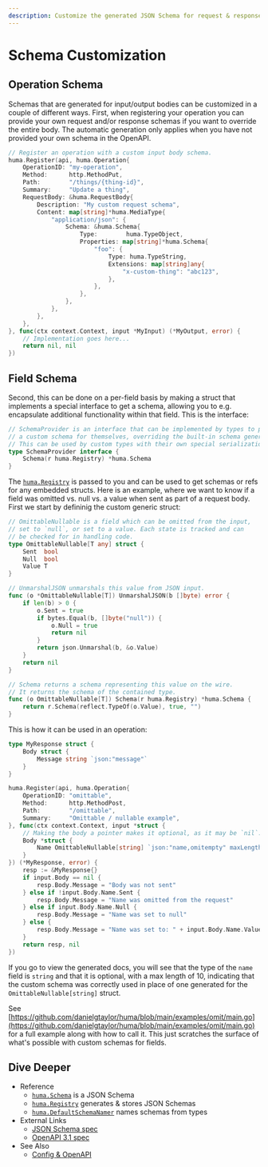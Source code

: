 ```yaml
---
description: Customize the generated JSON Schema for request & response bodies.
---
```


# Schema Customization

## Operation Schema

Schemas that are generated for input/output bodies can be customized in a couple of different ways. First, when registering your operation you can provide your own request and/or response schemas if you want to override the entire body. The automatic generation only applies when you have not provided your own schema in the OpenAPI.

```go title="code.go"
// Register an operation with a custom input body schema.
huma.Register(api, huma.Operation{
	OperationID: "my-operation",
	Method:      http.MethodPut,
	Path:        "/things/{thing-id}",
	Summary:     "Update a thing",
	RequestBody: &huma.RequestBody{
		Description: "My custom request schema",
		Content: map[string]*huma.MediaType{
			"application/json": {
				Schema: &huma.Schema{
					Type: 		 huma.TypeObject,
					Properties: map[string]*huma.Schema{
						"foo": {
							Type: huma.TypeString,
							Extensions: map[string]any{
								"x-custom-thing": "abc123",
							},
						},
					},
				},
			},
		},
	},
}, func(ctx context.Context, input *MyInput) (*MyOutput, error) {
	// Implementation goes here...
	return nil, nil
})
```

## Field Schema

Second, this can be done on a per-field basis by making a struct that implements a special interface to get a schema, allowing you to e.g. encapsulate additional functionality within that field. This is the interface:

```go title="code.go"
// SchemaProvider is an interface that can be implemented by types to provide
// a custom schema for themselves, overriding the built-in schema generation.
// This can be used by custom types with their own special serialization rules.
type SchemaProvider interface {
	Schema(r huma.Registry) *huma.Schema
}
```

The [`huma.Registry`](https://pkg.go.dev/github.com/eugenepentland/huma/v2#Registry) is passed to you and can be used to get schemas or refs for any embedded structs. Here is an example, where we want to know if a field was omitted vs. null vs. a value when sent as part of a request body. First we start by defininig the custom generic struct:

```go title="code.go"
// OmittableNullable is a field which can be omitted from the input,
// set to `null`, or set to a value. Each state is tracked and can
// be checked for in handling code.
type OmittableNullable[T any] struct {
	Sent  bool
	Null  bool
	Value T
}

// UnmarshalJSON unmarshals this value from JSON input.
func (o *OmittableNullable[T]) UnmarshalJSON(b []byte) error {
	if len(b) > 0 {
		o.Sent = true
		if bytes.Equal(b, []byte("null")) {
			o.Null = true
			return nil
		}
		return json.Unmarshal(b, &o.Value)
	}
	return nil
}

// Schema returns a schema representing this value on the wire.
// It returns the schema of the contained type.
func (o OmittableNullable[T]) Schema(r huma.Registry) *huma.Schema {
	return r.Schema(reflect.TypeOf(o.Value), true, "")
}
```

This is how it can be used in an operation:

```go
type MyResponse struct {
	Body struct {
		Message string `json:"message"`
	}
}

huma.Register(api, huma.Operation{
	OperationID: "omittable",
	Method:      http.MethodPost,
	Path:        "/omittable",
	Summary:     "Omittable / nullable example",
}, func(ctx context.Context, input *struct {
	// Making the body a pointer makes it optional, as it may be `nil`.
	Body *struct {
		Name OmittableNullable[string] `json:"name,omitempty" maxLength:"10"`
	}
}) (*MyResponse, error) {
	resp := &MyResponse{}
	if input.Body == nil {
		resp.Body.Message = "Body was not sent"
	} else if !input.Body.Name.Sent {
		resp.Body.Message = "Name was omitted from the request"
	} else if input.Body.Name.Null {
		resp.Body.Message = "Name was set to null"
	} else {
		resp.Body.Message = "Name was set to: " + input.Body.Name.Value
	}
	return resp, nil
})
```

If you go to view the generated docs, you will see that the type of the `name` field is `string` and that it is optional, with a max length of 10, indicating that the custom schema was correctly used in place of one generated for the `OmittableNullable[string]` struct.

See [https://github.com/danielgtaylor/huma/blob/main/examples/omit/main.go](https://github.com/danielgtaylor/huma/blob/main/examples/omit/main.go) for a full example along with how to call it. This just scratches the surface of what's possible with custom schemas for fields.

## Dive Deeper

-   Reference
    -   [`huma.Schema`](https://pkg.go.dev/github.com/eugenepentland/huma/v2#Schema) is a JSON Schema
    -   [`huma.Registry`](https://pkg.go.dev/github.com/eugenepentland/huma/v2#Registry) generates & stores JSON Schemas
    -   [`huma.DefaultSchemaNamer`](https://pkg.go.dev/github.com/eugenepentland/huma/v2#DefaultSchemaNamer) names schemas from types
-   External Links
    -   [JSON Schema spec](https://json-schema.org/)
    -   [OpenAPI 3.1 spec](https://spec.openapis.org/oas/v3.1.0)
-   See Also
    -   [Config & OpenAPI](./openapi-generation.md)

